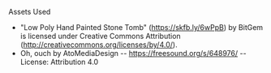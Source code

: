 Assets Used
- "Low Poly Hand Painted Stone Tomb" (https://skfb.ly/6wPpB) by BitGem is licensed under Creative Commons Attribution (http://creativecommons.org/licenses/by/4.0/).
- Oh, ouch by AtoMediaDesign -- https://freesound.org/s/648976/ -- License: Attribution 4.0